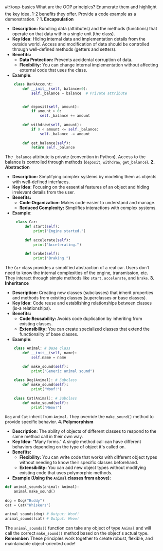 #🃏/oop-basics 
What are the OOP principles? Enumerate them and highlight the key idea, 1-2 benefits they offer. Provide a code example as a demonstration.
?
**1. Encapsulation**
   - **Description:** Bundling data (attributes) and the methods (functions) that operate on that data within a single unit (the class).
   - **Key Idea:**  Hiding internal data and implementation details from the outside world. Access and modification of data should be controlled through well-defined methods (getters and setters).
   - **Benefits:**
     - **Data Protection:** Prevents accidental corruption of data.
     - **Flexibility:**  You can change internal implementation without affecting external code that uses the class.
   - **Example:**
 ```python
     class BankAccount:
         def __init__(self, balance=0):
             self._balance = balance  # Private attribute

             
         def deposit(self, amount):
             if amount > 0:
                 self._balance += amount
                 
         def withdraw(self, amount):
             if 0 < amount <= self._balance:
                 self._balance -= amount
                 
         def get_balance(self):
             return self._balance
```
The `_balance` attribute is private (convention in Python).
Access to the balance is controlled through methods (`deposit`, `withdraw`, `get_balance`).
**2. Abstraction**
   - **Description:** Simplifying complex systems by modeling them as objects with well-defined interfaces.
   - **Key Idea:**  Focusing on the essential features of an object and hiding irrelevant details from the user.
   - **Benefits:**
     - **Code Organization:**  Makes code easier to understand and manage.
     - **Reduced Complexity:**  Simplifies interactions with complex systems. 
   - **Example:**
```python
     class Car:
         def start(self):
             print("Engine started.") 
             
         def accelerate(self):
             print("Accelerating.")
             
         def brake(self):
             print("Braking.") 
```
The `Car` class provides a simplified abstraction of a real car.
Users don't need to know the internal complexities of the engine, transmission, etc. They interact through simple methods like `start`, `accelerate`, and `brake`.
**3. Inheritance**
   - **Description:**  Creating new classes (subclasses) that inherit properties and methods from existing classes (superclasses or base classes).
   - **Key Idea:**  Code reuse and establishing relationships between classes (is-a relationships). 
   - **Benefits:**
     - **Code Reusability:** Avoids code duplication by inheriting from existing classes.
     - **Extensibility:**  You can create specialized classes that extend the functionality of base classes.
   - **Example:**
 ```python
     class Animal: # Base class
         def __init__(self, name):
             self.name = name 
            
         def make_sound(self):
             print("Generic animal sound")
             
     class Dog(Animal): # Subclass
         def make_sound(self):
             print("Woof!")
             
     class Cat(Animal): # Subclass
         def make_sound(self):
             print("Meow!") 
 ```
`Dog` and `Cat` inherit from `Animal`.
 They override the `make_sound()` method to provide specific behavior.
**4. Polymorphism**
   - **Description:** The ability of objects of different classes to respond to the same method call in their own way.
   - **Key Idea:** "Many forms."  A single method call can have different behaviors depending on the type of object it's called on.
   - **Benefits:** 
      - **Flexibility:**  You can write code that works with different object types without needing to know their specific classes beforehand.
      - **Extensibility:**  You can add new object types without modifying existing code that uses polymorphic methods. 
   - **Example (Using the `Animal` classes from above):**
 ```python
 def animal_sounds(animal: Animal):
	 animal.make_sound()
	 
 dog = Dog("Buddy")
 cat = Cat("Whiskers")
 
 animal_sounds(dog) # Output: Woof!
 animal_sounds(cat) # Output: Meow! 
 ```
The `animal_sounds()` function can take any object of type `Animal` and will call the correct `make_sound()` method based on the object's actual type. 
**Remember:** These principles work together to create robust, flexible, and maintainable object-oriented code! 

